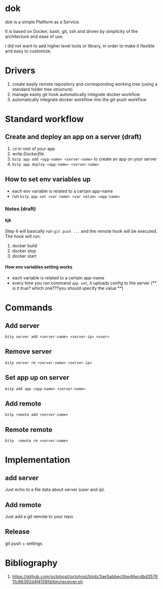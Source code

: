 # dok

dok is a simple Platform as a Service.

It is based on Docker, bash, git, ssh and driven by simplicity of the architecture and ease of use.

I did not want to add higher level tools or library, in order to make it flexible and easy to customize. 

# Drivers

1. create easily remote repository and corresponding working tree (using a standard folder tree structure)
2. manage easily git hook automatically integrate docker workflow
3. automatically integrate docker workflow into the git-push workflow

# Standard workflow

## Create and deploy an app on a server (draft)

1. `cd` in root of your app
2. write *Dockerfile*
3. `bitp app add <app-name> <server-name>` to create an app on your server
4. `bitp app deploy <app-name> <server-name>`

## How to set env variables up

* each env variable is related to a certain app-name
* run `bitp app set <var name> <var value> <app-name>` 

### Notes (draft)

#### kjk

Step 4 will basically run `git push ...` and the remote hook will be executed.
The hook will run:
1. docker build
2. docker stop
3. docker start

#### How env variables setting works

* each variable is related to a certain app-name 
* every time you run command `app set`, it uploads config to the server (** is it true? which one???you should specify the value **)

# Commands

## Add server
`bitp server add <server-name> <server-ip> <user>`
## Remove server
`bitp server rm <server-name> <server-ip>`
## Set app up on server
`bitp add app <app-name> <server-name>`
## Add remote
`bitp remote add <server-name>`
## Remote remote
`bitp  remote rm <server-name>`

# Implementation

## add server
Just echo to a file data about server (user and ip).
## Add remote
Just add a git remote to your repo
## Release
git push + settings 

# Bibliography

1. https://github.com/octohost/octohost/blob/3ae5abbec0be46ecdbd357611c66392d4f4158fd/bin/receiver.sh





